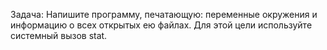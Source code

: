 Задача: Напишите программу, печатающую: переменные окружения и информацию о всех открытых ею файлах. Для этой цели используйте системный вызов stat.
